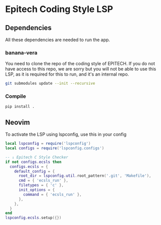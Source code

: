 # Epitech Coding Style LSP 

## Dependencies

All these dependencies are needed to run the app.

### banana-vera

You need to clone the repo of the coding style of EPITECH. If you do not have
access to this repo, we are sorry but you will not be able to use this LSP, as
it is required for this to run, and it's an internal repo.
```bash
git submodules update --init --recursive
```

### Compile

```bash
pip install .
```


## Neovim

To activate the LSP using lspconfig, use this in your config
```lua
local lspconfig = require('lspconfig')
local configs = require('lspconfig.configs')

-- ↓ Epitech C Style Checker
if not configs.ecsls then
  configs.ecsls = {
    default_config = {
      root_dir = lspconfig.util.root_pattern('.git', 'Makefile'),
      cmd = { 'ecsls_run' },
      filetypes = { 'c' },
      init_options = {
        command = { 'ecsls_run' },
      },
    },
  }
end
lspconfig.ecsls.setup({})
```

